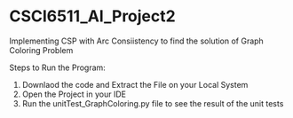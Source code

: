 # CSCI6511_AI_Project2
Implementing CSP with Arc Consiistency to find the solution of Graph Coloring Problem

Steps to Run the Program:
 1. Downlaod the code and Extract the File on your Local System
 2. Open the Project in your IDE
 3. Run the unitTest_GraphColoring.py file to see the result of the unit tests
